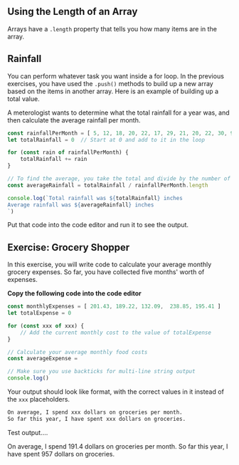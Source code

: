 ## Using the Length of an Array

Arrays have a `.length` property that tells you how many items are in the array.

## Rainfall

You can perform whatever task you want inside a for loop. In the previous exercises, you have used the `.push()` methods to build up a new array based on the items in another array. Here is an example of building up a total value.

A meterologist wants to determine what the total rainfall for a year was, and then calculate the average rainfall per month.

```js
const rainfallPerMonth = [ 5, 12, 18, 20, 22, 17, 29, 21, 20, 22, 30, 9 ]
let totalRainfall = 0  // Start at 0 and add to it in the loop

for (const rain of rainfallPerMonth) {
	totalRainfall += rain
}

// To find the average, you take the total and divide by the number of items
const averageRainfall = totalRainfall / rainfallPerMonth.length

console.log(`Total rainfall was ${totalRainfall} inches
Average rainfall was ${averageRainfall} inches
`)
```

Put that code into the code editor and run it to see the output.

## Exercise: Grocery Shopper

In this exercise, you will write code to calculate your average monthly grocery expenses. So far, you have collected five months' worth of expenses.

**Copy the following code into the code editor**

```js
const monthlyExpenses = [ 201.43, 189.22, 132.09,  238.85, 195.41 ]
let totalExpense = 0

for (const xxx of xxx) {
	// Add the current monthly cost to the value of totalExpense
}

// Calculate your average monthly food costs
const averageExpense = 

// Make sure you use backticks for multi-line string output
console.log()
```

Your output should look like format, with the correct values in it instead of the `xxx` placeholders.

```html
On average, I spend xxx dollars on groceries per month.
So far this year, I have spent xxx dollars on groceries.
```





Test output....

On average, I spend 191.4 dollars on groceries per month.
So far this year, I have spent 957 dollars on groceries.


